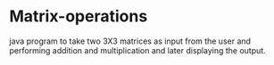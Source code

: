 # Matrix-operations
java program to take two 3X3 matrices as input from the user and performing addition and multiplication and later displaying the output.
